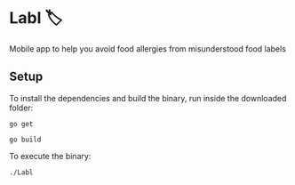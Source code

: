# Labl 🏷️
Mobile app to help you avoid food allergies from misunderstood food labels
## Setup
To install the dependencies and build the binary, run inside the downloaded folder:
```
go get
```
```
go build
```
To execute the binary:
```
./Labl
```
